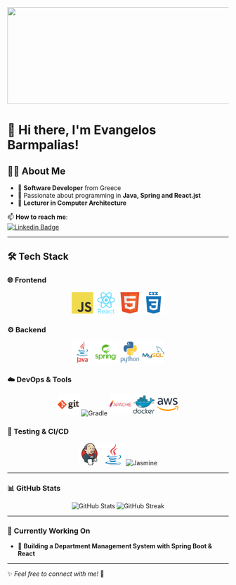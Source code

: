 <div align="center">
  <img src="https://media.istockphoto.com/id/1204740322/photo/cpu.jpg?s=612x612&w=0&k=20&c=DSjrMlrtuD42yC5XHtpoc2mqGEYEjk-B-JTDK4McTK8=" width="600" height="220"/>
</div>

# 👋 Hi there, I'm Evangelos Barmpalias!  

## 👨‍💻 About Me  
- 🔹 **Software Developer** from Greece  
- 🔹 Passionate about programming in **Java, Spring and React.jst**  
- 🔹 **Lecturer in Computer Architecture**  

📫 **How to reach me**:  
[![Linkedin Badge](https://img.shields.io/badge/-vaggelisbarb-blue?style=flat&logo=Linkedin&logoColor=white)](https://www.linkedin.com/in/evangelos-barmpalias-488b3b18b/)  

---

## 🛠️ Tech Stack  

### **🌐 Frontend**  
<div align="center">
  <img src="https://github.com/devicons/devicon/blob/master/icons/javascript/javascript-original.svg" title="JavaScript" alt="JavaScript" width="50" height="50"/>
  <img src="https://github.com/devicons/devicon/blob/master/icons/react/react-original-wordmark.svg" title="React.js" alt="React.js" width="50" height="50"/>
  <img src="https://github.com/devicons/devicon/blob/master/icons/html5/html5-original.svg" title="HTML5" alt="HTML" width="50" height="50"/>
  <img src="https://github.com/devicons/devicon/blob/master/icons/css3/css3-plain-wordmark.svg" title="CSS3" alt="CSS" width="50" height="50"/>
</div>  

### **⚙️ Backend**  
<div align="center">
  <img src="https://github.com/devicons/devicon/blob/master/icons/java/java-original-wordmark.svg" title="Java" alt="Java" width="50" height="50"/>
  <img src="https://github.com/devicons/devicon/blob/master/icons/spring/spring-original-wordmark.svg" title="Spring Boot" alt="Spring Boot" width="50" height="50"/>
  <img src="https://github.com/devicons/devicon/blob/master/icons/python/python-original-wordmark.svg" title="Python" alt="Python" width="50" height="50"/>
  <img src="https://github.com/devicons/devicon/blob/master/icons/mysql/mysql-original-wordmark.svg" title="MySQL" alt="MySQL" width="50" height="50"/>
</div>  

### **☁️ DevOps & Tools**  
<div align="center">
  <img src="https://github.com/devicons/devicon/blob/master/icons/git/git-original-wordmark.svg" title="Git" alt="Git" width="50" height="50"/>
  <img src="https://static.cdnlogo.com/logos/g/48/gradle.svg" title="Gradle" alt="Gradle" width="50" height="50"/>
  <img src="https://github.com/devicons/devicon/blob/master/icons/apache/apache-original-wordmark.svg" title="Maven" alt="Maven" width="50" height="50"/>
  <img src="https://github.com/devicons/devicon/blob/master/icons/docker/docker-original-wordmark.svg" title="Docker" alt="Docker" width="50" height="50"/>
  <img src="https://github.com/devicons/devicon/blob/master/icons/amazonwebservices/amazonwebservices-original-wordmark.svg" title="AWS" alt="AWS" width="50" height="50"/>

</div>  

### **🧪 Testing & CI/CD**  
<div align="center">
  <img src="https://github.com/devicons/devicon/blob/master/icons/jenkins/jenkins-original.svg" title="Jenkins" alt="Jenkins" width="50" height="50"/>
  <img src="https://github.com/devicons/devicon/blob/master/icons/java/java-original.svg" title="JUnit" alt="JUnit" width="50" height="50"/>  
  <img src="https://static.cdnlogo.com/logos/j/4/jasmine.svg" title="Jasmine" alt="Jasmine" width="50" height="50"/>
</div>  

---

### 📊 **GitHub Stats**  
<div align="center">
  <img src="https://github-readme-stats.vercel.app/api?username=vaggelisbarb&show_icons=true&theme=tokyonight" alt="GitHub Stats"/>
  <img src="https://github-readme-streak-stats.herokuapp.com/?user=vaggelisbarb&theme=tokyonight" alt="GitHub Streak"/>
</div>  

---

### 🎯 **Currently Working On**  
- 🚀 **Building a Department Management System with Spring Boot & React**
  
---

✨ _Feel free to connect with me!_ 🚀  
